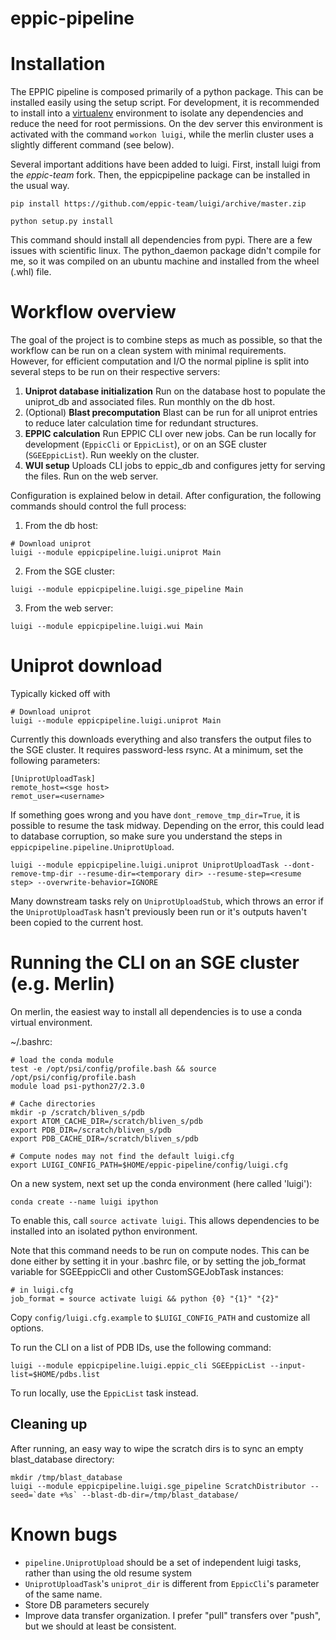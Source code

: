# eppic-pipeline

# Installation

The EPPIC pipeline is composed primarily of a python package. This can be installed easily using the setup script. For development, it is recommended to install into a [virtualenv](https://pypi.python.org/pypi/virtualenv) environment to isolate any dependencies and reduce the need for root permissions. On the dev server this environment is activated with the command `workon luigi`, while the merlin cluster uses a slightly different command (see below).

Several important additions have been added to luigi. First, install luigi from the _eppic-team_ fork. Then, the eppicpipeline package can be installed in the usual way.

```
pip install https://github.com/eppic-team/luigi/archive/master.zip

python setup.py install
```

This command should install all dependencies from pypi. There are a few issues with scientific linux. The python_daemon package didn't compile for me, so it was compiled on an ubuntu machine and installed from the wheel (.whl) file.

# Workflow overview

The goal of the project is to combine steps as much as possible, so that the workflow can be run on a clean system with minimal requirements. However, for efficient computation and I/O the normal pipline is split into several steps to be run on their respective servers:

1. **Uniprot database initialization** Run on the database host to populate the uniprot_db and associated files. Run monthly on the db host.
2. (Optional) **Blast precomputation** Blast can be run for all uniprot entries to reduce later calculation time for redundant structures.
3. **EPPIC calculation** Run EPPIC CLI over new jobs. Can be run locally for development (`EppicCli` or `EppicList`), or on an SGE cluster (`SGEEppicList`). Run weekly on the cluster.
4. **WUI setup** Uploads CLI jobs to eppic_db and configures jetty for serving the files. Run on the web server.

Configuration is explained below in detail. After configuration, the following commands should control the full process:

1. From the db host:
```
# Download uniprot
luigi --module eppicpipeline.luigi.uniprot Main
```

2. From the SGE cluster:
```
luigi --module eppicpipeline.luigi.sge_pipeline Main
```

3. From the web server:
```
luigi --module eppicpipeline.luigi.wui Main
```


# Uniprot download

Typically kicked off with
```
# Download uniprot
luigi --module eppicpipeline.luigi.uniprot Main
```

Currently this downloads everything and also transfers the output files to the SGE cluster. It requires password-less rsync. At a minimum, set the following parameters:
```
[UniprotUploadTask]
remote_host=<sge host>
remot_user=<username>
```

If something goes wrong and you have `dont_remove_tmp_dir=True`, it is possible to resume the task midway. Depending on the error, this could lead to database corruption, so make sure you understand the steps in `eppicpipeline.pipeline.UniprotUpload`.
```
luigi --module eppicpipeline.luigi.uniprot UniprotUploadTask --dont-remove-tmp-dir --resume-dir=<temporary dir> --resume-step=<resume step> --overwrite-behavior=IGNORE
```

Many downstream tasks rely on `UniprotUploadStub`, which throws an error if the `UniprotUploadTask` hasn't previously been run or it's outputs haven't been copied to the current host.


# Running the CLI on an SGE cluster (e.g. Merlin)

On merlin, the easiest way to install all dependencies is to use a conda virtual environment.

~/.bashrc:
```{bash}
# load the conda module
test -e /opt/psi/config/profile.bash && source /opt/psi/config/profile.bash
module load psi-python27/2.3.0

# Cache directories
mkdir -p /scratch/bliven_s/pdb
export ATOM_CACHE_DIR=/scratch/bliven_s/pdb
export PDB_DIR=/scratch/bliven_s/pdb
export PDB_CACHE_DIR=/scratch/bliven_s/pdb

# Compute nodes may not find the default luigi.cfg
export LUIGI_CONFIG_PATH=$HOME/eppic-pipeline/config/luigi.cfg
```

On a new system, next set up the conda environment (here called 'luigi'):

```
conda create --name luigi ipython
```

To enable this, call `source activate luigi`. This allows dependencies to be installed into an isolated python environment.

Note that this command needs to be run on compute nodes. This can be done either by setting it in your .bashrc file, or by setting the job_format variable for SGEEppicCli and other CustomSGEJobTask instances:
```
# in luigi.cfg
job_format = source activate luigi && python {0} "{1}" "{2}"
```


Copy `config/luigi.cfg.example` to `$LUIGI_CONFIG_PATH` and customize all options.


To run the CLI on a list of PDB IDs, use the following command:

```
luigi --module eppicpipeline.luigi.eppic_cli SGEEppicList --input-list=$HOME/pdbs.list
```

To run locally, use the `EppicList` task instead.

## Cleaning up

After running, an easy way to wipe the scratch dirs is to sync an empty blast_database directory:

```
mkdir /tmp/blast_database
luigi --module eppicpipeline.luigi.sge_pipeline ScratchDistributor --seed=`date +%s` --blast-db-dir=/tmp/blast_database/
```



# Known bugs

- `pipeline.UniprotUpload` should be a set of independent luigi tasks, rather than using the old resume system
- `UniprotUploadTask`'s `uniprot_dir` is different from `EppicCli`'s parameter of the same name.
- Store DB parameters securely
- Improve data transfer organization. I prefer "pull" transfers over "push", but we should at least be consistent.
